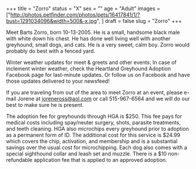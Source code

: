 +++
title = "Zorro"
status = "X"
sex = ""
age = "Adult"
images = ["http://photos.petfinder.com/photos/pets/16417841/1/?bust=1291034096&width=500&-x.jpg",
]
draft = false
slug = "Zorro"
+++

Meet Barts Zorro, born 10-13-2005. He is a small, handsome black male with white down his chest. He has done well living well with another greyhound, small dogs, and cats. He is a very sweet, calm boy. Zorro would probably do best with a fenced yard.


Winter weather updates for meet & greets and other events: In case of inclement winter weather, check the Heartland Greyhound Adoption Facebook page for last-minute updates. Or follow us on Facebook and have those updates delivered to your newsfeed!


If you are traveling from out of the area to meet Zorro at an event, please e-mail Jorene at joreneross@aol.com or call 515-967-6564 and we will do our best to make sure he is present.

The adoption fee for greyhounds through HGA is $250. This fee pays for medical costs including spay/neuter surgery, shots, parasite treatments, and teeth cleaning. HGA also microchips every greyhound prior to adoption as a permanent form of ID. The additional cost for this service is $24.99 which covers the chip, activation, and membership and is a substantial savings over the usual cost for microchipping. Each dog also comes with a special sighthound collar and leash set and muzzle. There is a $10 non-refundable application fee that is applied to an approved adoption.

